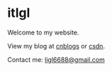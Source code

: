 # itlgl
Welcome to my website.

View my blog at [cnblogs](http://www.cnblogs.com/itlgl) or [csdn](http://blog.csdn.net/lgl1170860350).

Contact me: ligl6688@gmail.com

